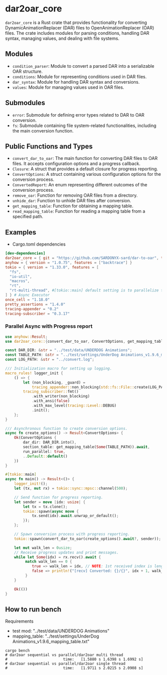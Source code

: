 # dar2oar_core

`dar2oar_core` is a Rust crate that provides functionality for converting
DynamicAnimationReplacer (DAR) files to OpenAnimationReplacer (OAR)
files. The crate includes modules for parsing conditions, handling DAR syntax,
managing values, and dealing with file systems.

## Modules

- `condition_parser`: Module to convert a parsed DAR into a serializable OAR
  structure.
- `conditions`: Module for representing conditions used in DAR files.
- `dar_syntax`: Module for handling DAR syntax and conversions.
- `values`: Module for managing values used in OAR files.

## Submodules

- `error`: Submodule for defining error types related to DAR to OAR conversion.
- `fs`: Submodule containing file system-related functionalities, including the
  main conversion function.

## Public Functions and Types

- `convert_dar_to_oar`: The main function for converting DAR files to OAR files.
  It accepts configuration options and a progress callback.
- `Closure`: A struct that provides a default closure for progress reporting.
- `ConvertOptions`: A struct containing various configuration options for the
  conversion process.
- `ConvertedReport`: An enum representing different outcomes of the conversion
  process.
- `remove_oar`: Function for removing OAR files from a directory.
- `unhide_dar`: Function to unhide DAR files after conversion.
- `get_mapping_table`: Function for obtaining a mapping table.
- `read_mapping_table`: Function for reading a mapping table from a specified
  path.

## Examples

- Cargo.toml dependencies

```toml
[dev-dependencies]
dar2oar_core = { git = "https://github.com/SARDONYX-sard/dar-to-oar", tag = "0.3.0" }
anyhow = { version = "1.0.75", features = ["backtrace"] }
tokio = { version = "1.33.0", features = [
  "fs",
  "io-util",
  "macros",
  "rt",
  "rt-multi-thread", #[tokio::main] default setting is to parallelize the number of CPU cores.
] } # Async Executor
once_cell = "1.18.0"
pretty_assertions = "1.4.0"
tracing-appender = "0.2"
tracing-subscriber = "0.3.17"
```

### Parallel Async with Progress report

```rust
use anyhow::Result;
use dar2oar_core::{convert_dar_to_oar, ConvertOptions, get_mapping_table};

const DAR_DIR: &str = "../test/data/UNDERDOG Animations";
const TABLE_PATH: &str = "../test/settings/UnderDog Animations_v1.9.6_mapping_table.txt";
const LOG_PATH: &str = "../convert.log";

/// Initialization macro for setting up logging.
macro_rules! logger_init {
    () => {
        let (non_blocking, _guard) =
            tracing_appender::non_blocking(std::fs::File::create(LOG_PATH).unwrap());
        tracing_subscriber::fmt()
            .with_writer(non_blocking)
            .with_ansi(false)
            .with_max_level(tracing::Level::DEBUG)
            .init();
    };
}

/// Asynchronous function to create conversion options.
async fn create_options() -> Result<ConvertOptions> {
    Ok(ConvertOptions {
        dar_dir: DAR_DIR.into(),
        section_table: get_mapping_table(Some(TABLE_PATH)).await,
        run_parallel: true,
        ..Default::default()
    })
}

#[tokio::main]
async fn main() -> Result<()> {
    logger_init!();
    let (tx, mut rx) = tokio::sync::mpsc::channel(500);

    // Send function for progress reporting.
    let sender = move |idx: usize| {
        let tx = tx.clone();
        tokio::spawn(async move {
            tx.send(idx).await.unwrap_or_default();
        });
    };

    // Spawn conversion process with progress reporting.
    tokio::spawn(convert_dar_to_oar(create_options().await?, sender));

    let mut walk_len = 0usize;
    // Receive progress updates and print messages.
    while let Some(idx) = rx.recv().await {
         match walk_len == 0 {
            true => walk_len = idx, // NOTE: 1st received index is length.
            false => println!("[recv] Converted: {}/{}", idx + 1, walk_len),
         }
    }

    Ok(())
}
```

## How to run bench

Requirements

- test mod: "../test/data/UNDERDOG Animations"
- mapping_table: "../test/settings/UnderDog Animations_v1.9.6_mapping_table.txt"

```shell
cargo bench
# dar2oar sequential vs parallel/dar2oar multi thread
#                         time:   [1.5880 s 1.6398 s 1.6992 s]
# dar2oar sequential vs parallel/dar2oar single thread
#                         time:   [1.9711 s 2.0215 s 2.0908 s]
```
